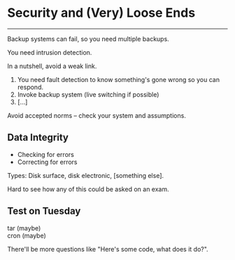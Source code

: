 # Security and (Very) Loose Ends

---

Backup systems can fail, so you need multiple backups.

You need intrusion detection.

In a nutshell, avoid a weak link.

1. You need fault detection to know something's gone wrong so you can respond.
2. Invoke backup system (live switching if possible)
3. […]

Avoid accepted norms – check your system and assumptions.

## Data Integrity

* Checking for errors
* Correcting for errors

Types: Disk surface, disk electronic, [something else].

Hard to see how any of this could be asked on an exam.

## Test on Tuesday

tar (maybe)  
cron (maybe)

There'll be more questions like "Here's some code, what does it do?".